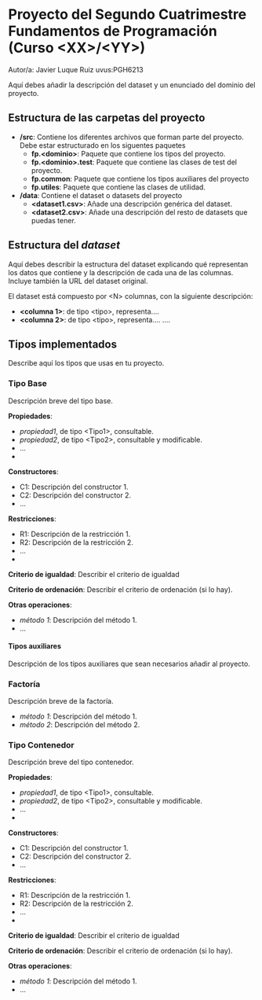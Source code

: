 # Proyecto del Segundo Cuatrimestre Fundamentos de Programación (Curso  \<XX\>/\<YY\>)
Autor/a: Javier Luque Ruiz   uvus:PGH6213

Aquí debes añadir la descripción del dataset y un enunciado del dominio del proyecto.


## Estructura de las carpetas del proyecto

* **/src**: Contiene los diferentes archivos que forman parte del proyecto. Debe estar estructurado en los siguentes paquetes
  * **fp.\<dominio\>**: Paquete que contiene los tipos del proyecto.
  * **fp.\<dominio\>.test**: Paquete que contiene las clases de test del proyecto.
  * **fp.common**: Paquete que contiene los tipos auxiliares del proyecto
  * **fp.utiles**:  Paquete que contiene las clases de utilidad. 
* **/data**: Contiene el dataset o datasets del proyecto
    * **\<dataset1.csv\>**: Añade una descripción genérica del dataset.
    * **\<dataset2.csv\>**: Añade una descripción del resto de datasets que puedas tener.
    
## Estructura del *dataset*

Aquí debes describir la estructura del dataset explicando qué representan los datos que contiene y la descripción de cada una de las columnas. Incluye también la URL del dataset original.

El dataset está compuesto por \<N\> columnas, con la siguiente descripción:

* **\<columna 1>**: de tipo \<tipo\>, representa....
* **\<columna 2>**: de tipo \<tipo\>, representa....
....

## Tipos implementados

Describe aquí los tipos que usas en tu proyecto.

### Tipo Base
Descripción breve del tipo base.

**Propiedades**:

- _propiedad1_, de tipo \<Tipo1\>, consultable. 
- _propiedad2_, de tipo \<Tipo2\>, consultable y modificable. 
- ...
- 
**Constructores**: 

- C1: Descripción del constructor 1.
- C2: Descripción del constructor 2.
- ...

**Restricciones**:
 
- R1: Descripción de la restricción 1.
- R2: Descripción de la restricción 2.
- ...
- 
**Criterio de igualdad**: Describir el criterio de igualdad

**Criterio de ordenación**: Describir el criterio de ordenación (si lo hay).

**Otras operaciones**:
 
-	_método 1_: Descripción del método 1.
- ...

#### Tipos auxiliares
Descripción de los tipos auxiliares que sean necesarios añadir al proyecto.

### Factoría
Descripción breve de la factoría.

- _método 1_: Descripción del método 1.
-	_método 2_: Descripción del método 2.

### Tipo Contenedor

Descripción breve del tipo contenedor.

**Propiedades**:

- _propiedad1_, de tipo \<Tipo1\>, consultable. 
- _propiedad2_, de tipo \<Tipo2\>, consultable y modificable. 
- ...
- 
**Constructores**: 

- C1: Descripción del constructor 1.
- C2: Descripción del constructor 2.
- ...

**Restricciones**:
 
- R1: Descripción de la restricción 1.
- R2: Descripción de la restricción 2.
- ...
- 
**Criterio de igualdad**: Describir el criterio de igualdad

**Criterio de ordenación**: Describir el criterio de ordenación (si lo hay).

**Otras operaciones**:
 
-	_método 1_: Descripción del método 1.
- ...
